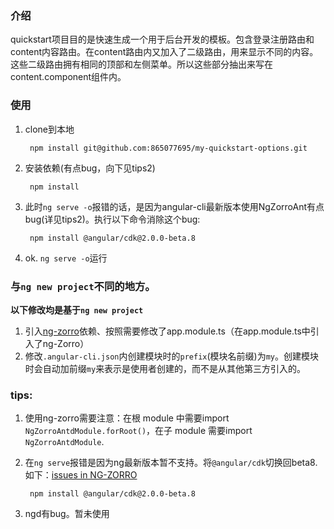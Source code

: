 ### 介绍
 quickstart项目目的是快速生成一个用于后台开发的模板。包含登录注册路由和content内容路由。在content路由内又加入了二级路由，用来显示不同的内容。这些二级路由拥有相同的顶部和左侧菜单。所以这些部分抽出来写在content.component组件内。
### 使用
1. clone到本地

        npm install git@github.com:865077695/my-quickstart-options.git
2. 安装依赖(有点bug，向下见tips2)

        npm install

3. 此时`ng serve -o`报错的话，是因为angular-cli最新版本使用NgZorroAnt有点bug(详见tips2)。执行以下命令消除这个bug:

        npm install @angular/cdk@2.0.0-beta.8
4. ok. `ng serve -o`运行

### 与`ng new project`不同的地方。
**以下修改均是基于`ng new project`**
1. 引入[ng-zorro](https://ng-zorro.github.io/#/docs/angular/introduce)依赖、按照需要修改了app.module.ts（在app.module.ts中引入了ng-Zorro）
2. 修改`.angular-cli.json`内创建模块时的`prefix`(模块名前缀)为`my`。创建模块时会自动加前缀`my`来表示是使用者创建的，而不是从其他第三方引入的。




### tips:

1. 使用ng-zorro需要注意：在根 module 中需要import `NgZorroAntdModule.forRoot()`，在子 module 需要import `NgZorroAntdModule`.
2. 在`ng serve`报错是因为ng最新版本暂不支持。将`@angular/cdk`切换回beta8.如下：[issues in NG-ZORRO](https://github.com/NG-ZORRO/ng-zorro-antd/issues/191)

        npm install @angular/cdk@2.0.0-beta.8
3. ngd有bug。暂未使用
